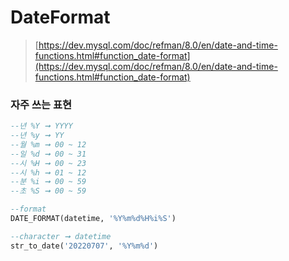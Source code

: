 DateFormat
===

>[https://dev.mysql.com/doc/refman/8.0/en/date-and-time-functions.html#function_date-format](https://dev.mysql.com/doc/refman/8.0/en/date-and-time-functions.html#function_date-format)

### 자주 쓰는 표현
```sql
--년 %Y ➞ YYYY
--년 %y ➞ YY
--월 %m ➞ 00 ~ 12
--일 %d ➞ 00 ~ 31
--시 %H ➞ 00 ~ 23
--시 %h ➞ 01 ~ 12
--분 %i ➞ 00 ~ 59
--초 %S ➞ 00 ~ 59

--format
DATE_FORMAT(datetime, '%Y%m%d%H%i%S')

--character ➞ datetime
str_to_date('20220707', '%Y%m%d')
```
